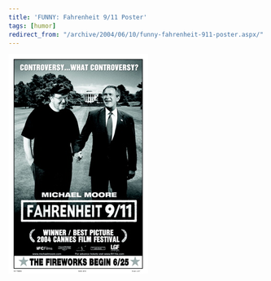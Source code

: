 ```yaml
---
title: 'FUNNY: Fahrenheit 9/11 Poster'
tags: [humor]
redirect_from: "/archive/2004/06/10/funny-fahrenheit-911-poster.aspx/"
---
```


![Michael Moore and George Bush Jr   ](/images/mooreAndBush.jpg)

